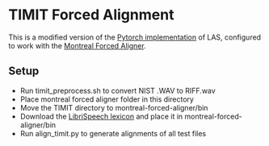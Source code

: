 # TIMIT Forced Alignment
This is a modified version of the [Pytorch implementation](https://github.com/AzizCode92/Listen-Attend-and-Spell-Pytorch) of LAS, configured to work with the [Montreal Forced Aligner](https://github.com/MontrealCorpusTools/Montreal-Forced-Aligner).

## Setup
- Run timit_preprocess.sh to convert NIST .WAV to RIFF.wav
- Place montreal forced aligner folder in this directory
- Move the TIMIT directory to montreal-forced-aligner/bin
- Download the [LibriSpeech lexicon](http://www.openslr.org/resources/11/librispeech-lexicon.txt) and place it in montreal-forced-aligner/bin
- Run align_timit.py to generate alignments of all test files
